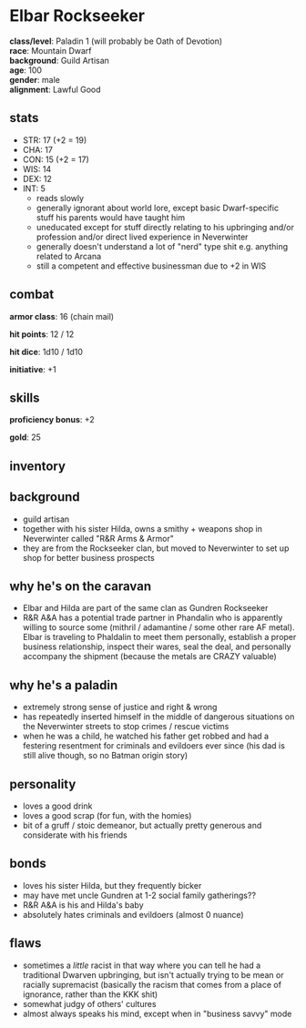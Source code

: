 # Elbar Rockseeker
**class/level**: Paladin 1 (will probably be Oath of Devotion)  
**race**: Mountain Dwarf  
**background**: Guild Artisan  
**age**: 100  
**gender**: male  
**alignment**: Lawful Good  

## stats

- STR: 17 (+2 = 19)
- CHA: 17
- CON: 15 (+2 = 17)
- WIS: 14
- DEX: 12
- INT: 5
    - reads slowly
    - generally ignorant about world lore, except basic Dwarf-specific stuff his parents would have taught him
    - uneducated except for stuff directly relating to his upbringing and/or profession and/or direct lived experience in Neverwinter
    - generally doesn't understand a lot of "nerd" type shit e.g. anything related to Arcana
    - still a competent and effective businessman due to +2 in WIS

## combat

**armor class**: 16 (chain mail)

**hit points**: 12 / 12

**hit dice**: 1d10 / 1d10

**initiative**: +1

## skills

**proficiency bonus**: +2

**gold**: 25

## inventory

## background
- guild artisan
- together with his sister Hilda, owns a smithy + weapons shop in Neverwinter called "R&R Arms & Armor"
- they are from the Rockseeker clan, but moved to Neverwinter to set up shop for better business prospects

## why he's on the caravan
- Elbar and Hilda are part of the same clan as Gundren Rockseeker
- R&R A&A has a potential trade partner in Phandalin who is apparently willing to source some (mithril / adamantine / some other rare AF metal). Elbar is traveling to Phaldalin to meet them personally, establish a proper business relationship, inspect their wares, seal the deal, and personally accompany the shipment (because the metals are CRAZY valuable)

## why he's a paladin
- extremely strong sense of justice and right & wrong
- has repeatedly inserted himself in the middle of dangerous situations on the Neverwinter streets to stop crimes / rescue victims
- when he was a child, he watched his father get robbed and had a festering resentment for criminals and evildoers ever since (his dad is still alive though, so no Batman origin story)

## personality
- loves a good drink
- loves a good scrap (for fun, with the homies)
- bit of a gruff / stoic demeanor, but actually pretty generous and considerate with his friends

## bonds
- loves his sister Hilda, but they frequently bicker
- may have met uncle Gundren at 1-2 social family gatherings??
- R&R A&A is his and Hilda's baby
- absolutely hates criminals and evildoers (almost 0 nuance)

## flaws
- sometimes a *little* racist in that way where you can tell he had a traditional Dwarven upbringing, but isn't actually trying to be mean or racially supremacist (basically the racism that comes from a place of ignorance, rather than the KKK shit)
- somewhat judgy of others' cultures
- almost always speaks his mind, except when in "business savvy" mode
